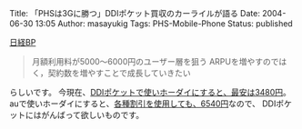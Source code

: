 Title: 「PHSは3Gに勝つ」DDIポケット買収のカーライルが語る
Date: 2004-06-30 13:05
Author: masayukig
Tags: PHS-Mobile-Phone
Status: published

[日経BP](http://itpro.nikkeibp.co.jp/free/NCC/NEWS/20040629/146533/)

> 月額利用料が5000〜6000円のユーザー層を狙う
> ARPUを増やすのではく，契約数を増やすことで成長していきたい

らしいです。
今現在、[DDIポケットで使いホーダイにすると、最安は3480円](http://lunatic.xrea.jp/pukiwiki/index.php?AH-K3001V)。
auで使いホーダイにすると、[各種割引を使用しても、6540円](http://lunatic.xrea.jp/pukiwiki/index.php?AH-K3001V)なので、
DDIポケットにはがんばって欲しいものです。
